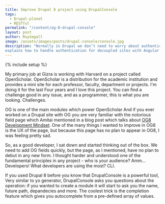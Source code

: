 ```yaml
---
title: Improve Drupal 8 project using DrupalConsole
tags:
  - Drupal-planet
  - RESTful
permalink: "/content/og-8-drupal-console"
layout: post
author: RoySegall
image: /assets/images/posts/drupal-console/console.jpg
description: "Normally in Drupal we don’t need to worry about authentication. This post
explains how to handle authentication for decoupled sites with Angular JS."
---
```


{% include setup %}

My primary job at Gizra is working with Harvard on a project called OpenScholar.
OpenScholar is a distribution for the academic institution and provides a mini 
site for each professor, faculty, department or projects. I'm doing it for the 
last Four years and I love this project. You can find a challenge good in any 
issue, and as a programmer, this is what you are looking. Challenges. 

OG is one of the main modules which power OpenScholar And if you ever worked on a 
Drupal site with OG you are very familiar with the notorious field page which
Amitai mentioned in a blog post which talks about 
[OG8 Development Mindset](http://www.gizra.com/content/og8-development-mindset/#simplifying-and-hiding-advanced-features).
One of the many things I wanted to improve in OG8 is the UX of the page, but 
because this page has no plan to appear in OG8, I was feeling pretty sad.

So, as a good developer, I sat down and started thinking out of the box. We need
to add OG fields quickly, but the page, as I mentioned, have no plan to debut in
any new form. I thought harder and understood one of the fundamental principles 
in any project - who is your audience? Amm... Developers! What developers are 
using the most? CLI. 

If you used Drupal 8 before you know that DrupalConsole is a powerful tool, Very
similar to yo generator, DrupalConsole asks you questions about the operation: if 
you wanted to create a module it will start to ask you the name, future path, 
depandecies and more. The coolest trick is the completion feature which gives you
autocomplete from a pre-defined array of values.

<!-- more -->
